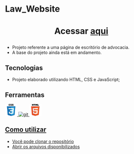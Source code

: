 # Law_Website

<h1 align="center">
  <p>Acessar <a href="https://borges-camila.github.io/Law_Website/">aqui</a></p>
  
</h1>
 
- Projeto referente a uma página de escritório de advocacia.
- A base do projeto ainda está em andamento.

## Tecnologias

- Projeto elaborado utilizando HTML, CSS e JavaScript;

## Ferramentas

<p align="left"> <a href="https://www.w3schools.com/css/" target="_blank" rel="noreferrer"> <img src="https://raw.githubusercontent.com/devicons/devicon/master/icons/css3/css3-original-wordmark.svg" alt="css3" width="40" height="40"/> </a> <a href="https://git-scm.com/" target="_blank" rel="noreferrer"> <img src="https://www.vectorlogo.zone/logos/git-scm/git-scm-icon.svg" alt="git" width="40" height="40"/> </a> <a href="https://www.w3.org/html/" target="_blank" rel="noreferrer"> <img src="https://raw.githubusercontent.com/devicons/devicon/master/icons/html5/html5-original-wordmark.svg" alt="html5" width="40" height="40"/> </a> <a href="https://reactjs.org/" target="_blank" rel="noreferrer">

## Como utilizar

- Você pode clonar o repositório
- Abrir os arquivos disponibilizados
